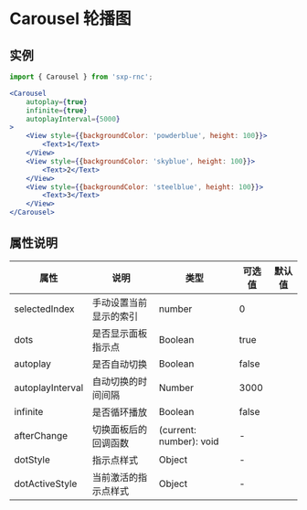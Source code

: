 # Carousel 轮播图

## 实例

```jsx
import { Carousel } from 'sxp-rnc';

<Carousel
    autoplay={true}
    infinite={true}
    autoplayInterval={5000}
>
    <View style={{backgroundColor: 'powderblue', height: 100}}>
        <Text>1</Text>
    </View>
    <View style={{backgroundColor: 'skyblue', height: 100}}>
        <Text>2</Text>
    </View>
    <View style={{backgroundColor: 'steelblue', height: 100}}>
        <Text>3</Text>
    </View>
</Carousel>
```

## 属性说明

| **属性** | **说明** | **类型** | **可选值** | **默认值** |
| --- | --- | --- | --- | --- |
| selectedIndex |  手动设置当前显示的索引  |  number  |  0  |
| dots | 是否显示面板指示点 | Boolean   | true |
| autoplay | 是否自动切换 | Boolean   | false |
| autoplayInterval | 自动切换的时间间隔 | Number | 3000 |
| infinite | 是否循环播放 | Boolean   | false |
| afterChange  | 切换面板后的回调函数 | (current: number): void  | - |
| dotStyle  | 指示点样式 | Object | - |
| dotActiveStyle  | 当前激活的指示点样式 | Object | - |
